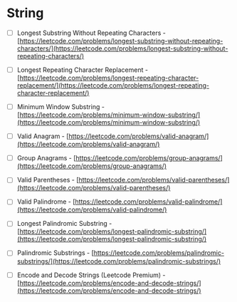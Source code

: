 # String

* [ ] Longest Substring Without Repeating Characters - [https://leetcode.com/problems/longest-substring-without-repeating-characters/](https://leetcode.com/problems/longest-substring-without-repeating-characters/)
* [ ] Longest Repeating Character Replacement - [https://leetcode.com/problems/longest-repeating-character-replacement/](https://leetcode.com/problems/longest-repeating-character-replacement/)
* [ ] Minimum Window Substring - [https://leetcode.com/problems/minimum-window-substring/](https://leetcode.com/problems/minimum-window-substring/)
* [ ] Valid Anagram - [https://leetcode.com/problems/valid-anagram/](https://leetcode.com/problems/valid-anagram/)
* [ ] Group Anagrams - [https://leetcode.com/problems/group-anagrams/](https://leetcode.com/problems/group-anagrams/)
* [ ] Valid Parentheses - [https://leetcode.com/problems/valid-parentheses/](https://leetcode.com/problems/valid-parentheses/)
* [ ] Valid Palindrome - [https://leetcode.com/problems/valid-palindrome/](https://leetcode.com/problems/valid-palindrome/)
* [ ] Longest Palindromic Substring - [https://leetcode.com/problems/longest-palindromic-substring/](https://leetcode.com/problems/longest-palindromic-substring/)
* [ ] Palindromic Substrings - [https://leetcode.com/problems/palindromic-substrings/](https://leetcode.com/problems/palindromic-substrings/)
* [ ] Encode and Decode Strings \(Leetcode Premium\) - [https://leetcode.com/problems/encode-and-decode-strings/](https://leetcode.com/problems/encode-and-decode-strings/)

